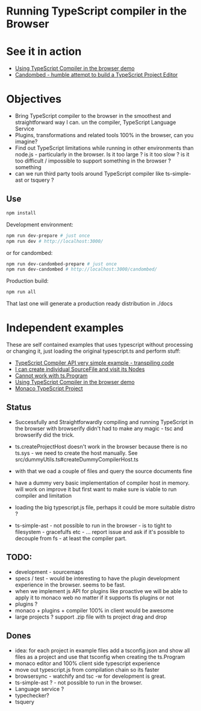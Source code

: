 # Running TypeScript compiler in the Browser

# See it in action

 * [Using TypeScript Compiler in the browser demo](https://cancerberosgx.github.io/typescript-in-the-browser/)
 * [Candombed - humble attempt to build a TypeScript Project Editor](https://cancerberosgx.github.io/typescript-in-the-browser/candombed)

# Objectives

 * Bring TypeScript compiler to the browser in the smoothest and straightforward way I can. un the compiler, TypeScript Language Service
 * Plugins, transformations and related tools 100% in the browser, can you imagine?
 * Find out TypeScript limitations while running in other environments than node.js - particularly in the browser. Is it too large ? is it too slow ?  is it too difficult / impossible to support something in the browser ? something
 * can we run third party tools around TypeScript compiler like ts-simple-ast or tsquery ? 

## Use

```sh
npm install
```

Development environment: 

```sh
npm run dev-prepare # just once
npm run dev # http://localhost:3000/
```

or for candombed: 

```sh
npm run dev-candombed-prepare # just once
npm run dev-candombed # http://localhost:3000/candombed/
```

Production build: 
```sh
npm run all
```

That last one will generate a production ready distribution in ./docs

# Independent examples

These are self contained examples that uses typescript without processing or changing it, just loading the original typescript.ts and perform stuff: 

 * [TypeScript Compiler API very simple example - transpiling code](https://cancerberosgx.github.io/typescript-in-the-browser/examples/ts-browser-transpile-works.html)
 * [I can create individual SourceFile and visit its Nodes](https://cancerberosgx.github.io/typescript-in-the-browser/examples/ts-browser-create-sourcefile-works.html)
 * [Cannot work with ts.Program](https://cancerberosgx.github.io/typescript-in-the-browser/examples/ts-browser-create-program-fails.html)
 * [Using TypeScript Compiler in the browser demo](https://cancerberosgx.github.io/typescript-in-the-browser/)
 * [Monaco TypeScript Project](https://cancerberosgx.github.io/typescript-in-the-browser/examples/monaco-project.html)

## Status

 * Successfully and Straightforwardly compiling and running TypeScript in the browser with browserify  didn't had to make any magic - tsc and browserify did the trick.

 * ts.createProjectHost doesn't work in the browser because there is no ts.sys - we need to create the host manually. See src/dummyUtils.ts#createDummyCompilerHost.ts

 * with that we oad a couple of files and query the source documents fine

 * have a dummy very basic implementation of compiler host in memory. will work on improve it but first want to make sure is viable to run compiler and limitation
  
 * loading the big typescript.js file, perhaps it could be more suitable distro ?

 * ts-simple-ast - not possible to run in the browser - is to tight to filesystem - gracefulfs etc - ... report issue and ask if it's possible to decouple from fs - at least the compiler part.


## TODO: 

 * development - sourcemaps
 * specs / test - would be interesting to have the plugin development experience in the browser. seems to be fast.
 * when we implement js API for plugins like proactive we will be able to apply it to monaco web no matter if it supports tls plugins or not
 * plugins ? 
 * monaco + plugins + compiler 100% in client would be awesome
 * large projects ? support .zip file with ts project drag and drop

## Dones

 * idea: for each project in example files add a tsconfig.json and show all files as a project and use that tsconfig when creating the ts.Program
 * monaco editor and 100% client side typescript experience
 * move out typescript.js from compilation chain so its faster
 * browsersync - watchify and tsc -w for development is great.
 * ts-simple-ast ?  - not possible to run in the browser. 
 * Language service ? 
 * typechecker? 
 * tsquery